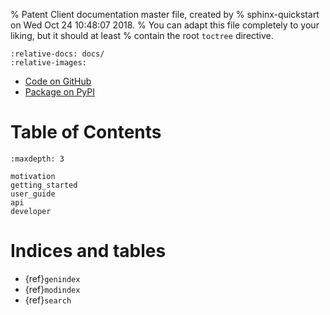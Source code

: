 % Patent Client documentation master file, created by
% sphinx-quickstart on Wed Oct 24 10:48:07 2018.
% You can adapt this file completely to your liking, but it should at least
% contain the root `toctree` directive.

<!-- Include Readme contents, except for the links to readthedocs, which would be redundant here -->
```{include} ../README.md
:relative-docs: docs/
:relative-images:
```

- [Code on GitHub](https://github.com/parkerhancock/patent_client)
- [Package on PyPI](https://pypi.org/project/patent-client/)

# Table of Contents
```{toctree}
:maxdepth: 3

motivation
getting_started
user_guide
api
developer

```

# Indices and tables

- {ref}`genindex`
- {ref}`modindex`
- {ref}`search`

